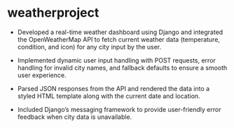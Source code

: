 ﻿# weatherproject
 - Developed a real-time weather dashboard using Django and integrated the OpenWeatherMap API to fetch current weather data (temperature, condition, and icon) for any city input by the user.  

 - Implemented dynamic user input handling with POST requests, error handling for invalid city names, and fallback defaults to ensure a smooth user experience.  

 - Parsed JSON responses from the API and rendered the data into a styled HTML template along with the current date and location.  

 - Included Django’s messaging framework to provide user-friendly error feedback when city data is unavailable.  
